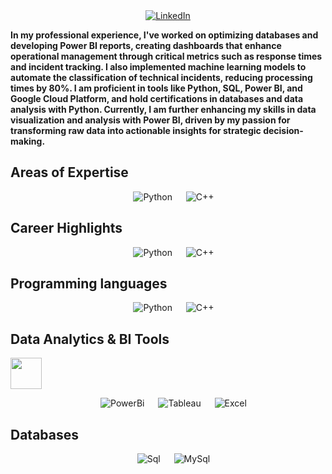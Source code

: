 

<div>
    <div align="center">
        <a href="https://www.linkedin.com/in/christian-esteban-machado-palma-2b6b43206/">
            <img src="https://img.shields.io/badge/LinkedIn-0077b5?style=flat&logo=linkedin" alt="LinkedIn" />
        </a>
    </div>
    <p>
        <strong>
            In my professional experience, I've worked on optimizing databases and developing Power BI reports, creating dashboards that enhance operational management through critical metrics such as response times and incident tracking. I also implemented machine learning models to automate the classification of technical incidents, reducing processing times by 80%.
            I am proficient in tools like Python, SQL, Power BI, and Google Cloud Platform, and hold certifications in databases and data analysis with Python. Currently, I am further enhancing my skills in data visualization and analysis with Power BI, driven by my passion for transforming raw data into actionable insights for strategic decision-making.
        </strong>
    </p>
     <h2>Areas of Expertise</h2>

<p align="center"> 
  &emsp;
    <img alt="Python" src="https://img.shields.io/badge/PYTHON-orange?logo=python&logoColor=white">

  </a>
  &emsp;
    <img alt="C++" src="https://img.shields.io/badge/C%2B%2B-blue?logo=c%2B%2B&logoColor=white">
  </a> 
</p>
<h2>Career Highlights</h2>

<p align="center"> 
  &emsp;
    <img alt="Python" src="https://img.shields.io/badge/PYTHON-orange?logo=python&logoColor=white">

  </a>
  &emsp;
    <img alt="C++" src="https://img.shields.io/badge/C%2B%2B-blue?logo=c%2B%2B&logoColor=white">
  </a> 
</p>
    <h2>Programming languages</h2>

<p align="center"> 
  &emsp;
    <img alt="Python" src="https://img.shields.io/badge/PYTHON-orange?logo=python&logoColor=white">

  </a>
  &emsp;
    <img alt="C++" src="https://img.shields.io/badge/C%2B%2B-blue?logo=c%2B%2B&logoColor=white">
  </a> 
</p>

<h2> Data Analytics & BI Tools</h2><picture> <img src = "https://github.com/7oSkaaa/7oSkaaa/blob/main/Images/Statistics.gif?raw=true" width = 50px>  </picture> 

<p align="center"> 
  &emsp;
    <img alt="PowerBi" src="https://img.shields.io/badge/PowerBI-yellow?logo=powerbi&logoColor=white">

  </a>
  &emsp;
    <img alt="Tableau" src="https://img.shields.io/badge/Tableau-blue?logo=Tableau&logoColor=white">
  </a> 
  &emsp;
    <img alt="Excel" src="https://img.shields.io/badge/Excel-green?logo=Excel&logoColor=white">
  </a>
</p>
    <h2>Databases</h2>

<p align="center"> 
  &emsp;
    <img alt="Sql" src="https://img.shields.io/badge/SQL-blue?logo=postgresql&logoColor=white">

  </a>
  &emsp;
    <img alt="MySql" src="https://img.shields.io/badge/MySQL-orange?logo=Mysql&logoColor=white&logoSize=auto">
  </a> 
</p>
</div>

